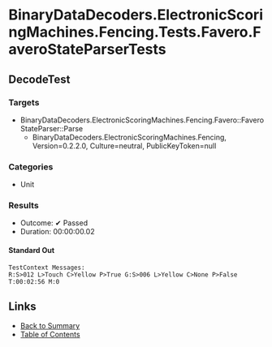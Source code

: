 # BinaryDataDecoders.ElectronicScoringMachines.Fencing.Tests.Favero.FaveroStateParserTests

## DecodeTest

### Targets

* BinaryDataDecoders.ElectronicScoringMachines.Fencing.Favero::FaveroStateParser::Parse
  * BinaryDataDecoders.ElectronicScoringMachines.Fencing, Version=0.2.2.0, Culture=neutral, PublicKeyToken=null

### Categories

* Unit

### Results

* Outcome: ✔ Passed
* Duration: 00:00:00.02

#### Standard Out

```
TestContext Messages:
R:S>012 L>Touch C>Yellow P>True G:S>006 L>Yellow C>None P>False T:00:02:56 M:0
```

## Links

* [Back to Summary](../Summary.md)
* [Table of Contents](../../TOC.md)
